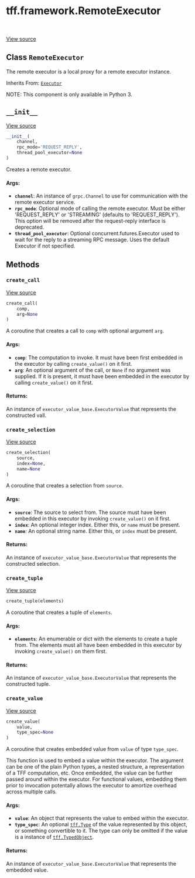 <div itemscope itemtype="http://developers.google.com/ReferenceObject">
<meta itemprop="name" content="tff.framework.RemoteExecutor" />
<meta itemprop="path" content="Stable" />
<meta itemprop="property" content="__init__"/>
<meta itemprop="property" content="create_call"/>
<meta itemprop="property" content="create_selection"/>
<meta itemprop="property" content="create_tuple"/>
<meta itemprop="property" content="create_value"/>
</div>

# tff.framework.RemoteExecutor

<table class="tfo-notebook-buttons tfo-api" align="left">
</table>

<a target="_blank" href="http://github.com/tensorflow/federated/tree/master/tensorflow_federated/python/core/impl/remote_executor.py">View
source</a>

## Class `RemoteExecutor`

The remote executor is a local proxy for a remote executor instance.

Inherits From: [`Executor`](../../tff/framework/Executor.md)

<!-- Placeholder for "Used in" -->

NOTE: This component is only available in Python 3.

<h2 id="__init__"><code>__init__</code></h2>

<a target="_blank" href="http://github.com/tensorflow/federated/tree/master/tensorflow_federated/python/core/impl/remote_executor.py">View
source</a>

```python
__init__(
    channel,
    rpc_mode='REQUEST_REPLY',
    thread_pool_executor=None
)
```

Creates a remote executor.

#### Args:

*   <b>`channel`</b>: An instance of `grpc.Channel` to use for communication
    with the remote executor service.
*   <b>`rpc_mode`</b>: Optional mode of calling the remote executor. Must be
    either 'REQUEST_REPLY' or 'STREAMING' (defaults to 'REQUEST_REPLY'). This
    option will be removed after the request-reply interface is deprecated.
*   <b>`thread_pool_executor`</b>: Optional concurrent.futures.Executor used to
    wait for the reply to a streaming RPC message. Uses the default Executor if
    not specified.

## Methods

<h3 id="create_call"><code>create_call</code></h3>

<a target="_blank" href="http://github.com/tensorflow/federated/tree/master/tensorflow_federated/python/core/impl/remote_executor.py">View
source</a>

```python
create_call(
    comp,
    arg=None
)
```

A coroutine that creates a call to `comp` with optional argument `arg`.

#### Args:

*   <b>`comp`</b>: The computation to invoke. It must have been first embedded
    in the executor by calling `create_value()` on it first.
*   <b>`arg`</b>: An optional argument of the call, or `None` if no argument was
    supplied. If it is present, it must have been embedded in the executor by
    calling `create_value()` on it first.

#### Returns:

An instance of `executor_value_base.ExecutorValue` that represents the
constructed vall.

<h3 id="create_selection"><code>create_selection</code></h3>

<a target="_blank" href="http://github.com/tensorflow/federated/tree/master/tensorflow_federated/python/core/impl/remote_executor.py">View
source</a>

```python
create_selection(
    source,
    index=None,
    name=None
)
```

A coroutine that creates a selection from `source`.

#### Args:

*   <b>`source`</b>: The source to select from. The source must have been
    embedded in this executor by invoking `create_value()` on it first.
*   <b>`index`</b>: An optional integer index. Either this, or `name` must be
    present.
*   <b>`name`</b>: An optional string name. Either this, or `index` must be
    present.

#### Returns:

An instance of `executor_value_base.ExecutorValue` that represents the
constructed selection.

<h3 id="create_tuple"><code>create_tuple</code></h3>

<a target="_blank" href="http://github.com/tensorflow/federated/tree/master/tensorflow_federated/python/core/impl/remote_executor.py">View
source</a>

```python
create_tuple(elements)
```

A coroutine that creates a tuple of `elements`.

#### Args:

*   <b>`elements`</b>: An enumerable or dict with the elements to create a tuple
    from. The elements must all have been embedded in this executor by invoking
    `create_value()` on them first.

#### Returns:

An instance of `executor_value_base.ExecutorValue` that represents the
constructed tuple.

<h3 id="create_value"><code>create_value</code></h3>

<a target="_blank" href="http://github.com/tensorflow/federated/tree/master/tensorflow_federated/python/core/impl/remote_executor.py">View
source</a>

```python
create_value(
    value,
    type_spec=None
)
```

A coroutine that creates embedded value from `value` of type `type_spec`.

This function is used to embed a value within the executor. The argument can be
one of the plain Python types, a nested structure, a representation of a TFF
computation, etc. Once embedded, the value can be further passed around within
the executor. For functional values, embedding them prior to invocation
potentally allows the executor to amortize overhead across multiple calls.

#### Args:

*   <b>`value`</b>: An object that represents the value to embed within the
    executor.
*   <b>`type_spec`</b>: An optional
    <a href="../../tff/Type.md"><code>tff.Type</code></a> of the value
    represented by this object, or something convertible to it. The type can
    only be omitted if the value is a instance of
    <a href="../../tff/TypedObject.md"><code>tff.TypedObject</code></a>.

#### Returns:

An instance of `executor_value_base.ExecutorValue` that represents the embedded
value.
